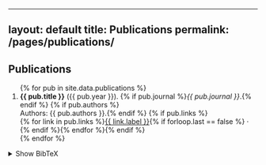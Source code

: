 
---
layout: default
title: Publications
permalink: /pages/publications/
---

<section class="card">
  <h2>Publications</h2>
  <ol reversed>
    {% for pub in site.data.publications %}
    <li>
      <strong>{{ pub.title }}</strong> ({{ pub.year }}).
      {% if pub.journal %}<em>{{ pub.journal }}</em>.{% endif %}
      {% if pub.authors %}<br/>Authors: {{ pub.authors }}.{% endif %}
      {% if pub.links %}<br/>{% for link in pub.links %}<a href="{{ link.url }}">{{ link.label }}</a>{% if forloop.last == false %} · {% endif %}{% endfor %}{% endif %}
    </li>
    {% endfor %}
  </ol>
  <details>
    <summary>Show BibTeX</summary>
    <pre>
@article{{ example2025,
  title={{Example Title}},
  author={{Neville, Ruth and Colleagues}},
  journal={{Journal}},
  year={{2025}},
  doi={{10.xxxx/xxxxx}}
}}
    </pre>
  </details>
</section>
